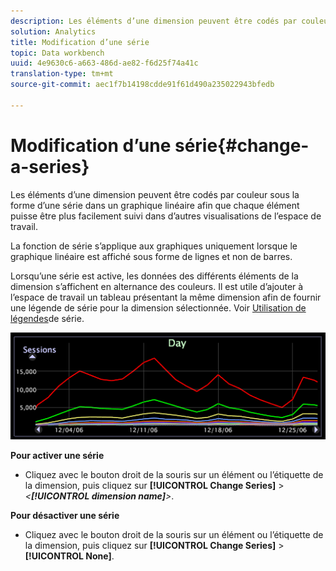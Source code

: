 ```yaml
---
description: Les éléments d’une dimension peuvent être codés par couleur sous la forme d’une série dans un graphique linéaire afin que chaque élément puisse être plus facilement suivi dans d’autres visualisations de l’espace de travail.
solution: Analytics
title: Modification d’une série
topic: Data workbench
uuid: 4e9630c6-a663-486d-ae82-f6d25f74a41c
translation-type: tm+mt
source-git-commit: aec1f7b14198cdde91f61d490a235022943bfedb

---
```



# Modification d’une série{#change-a-series}

Les éléments d’une dimension peuvent être codés par couleur sous la forme d’une série dans un graphique linéaire afin que chaque élément puisse être plus facilement suivi dans d’autres visualisations de l’espace de travail.

La fonction de série s’applique aux graphiques uniquement lorsque le graphique linéaire est affiché sous forme de lignes et non de barres.

Lorsqu’une série est active, les données des différents éléments de la dimension s’affichent en alternance des couleurs. Il est utile d’ajouter à l’espace de travail un tableau présentant la même dimension afin de fournir une légende de série pour la dimension sélectionnée. Voir [Utilisation de légendes](../../../../home/c-get-started/c-analysis-vis/c-tables/c-srs-leg.md#concept-c48042a705524bc4b63cd6f24874cc12)de série.

![](assets/vis_LineGraph_Series.png)

**Pour activer une série**

* Cliquez avec le bouton droit de la souris sur un élément ou l’étiquette de la dimension, puis cliquez sur **[!UICONTROL Change Series]** > *&lt;**[!UICONTROL dimension name]**>*.

**Pour désactiver une série**

* Cliquez avec le bouton droit de la souris sur un élément ou l’étiquette de la dimension, puis cliquez sur **[!UICONTROL Change Series]** > **[!UICONTROL None]**.

